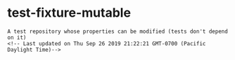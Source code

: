 # test-fixture-mutable
    A test repository whose properties can be modified (tests don't depend on it)
    <!-- Last updated on Thu Sep 26 2019 21:22:21 GMT-0700 (Pacific Daylight Time)-->